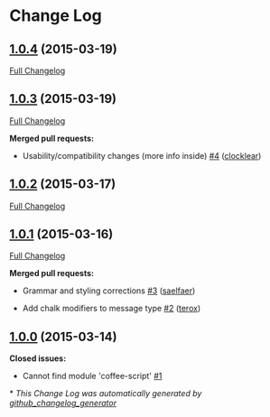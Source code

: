 # Change Log

## [1.0.4](https://github.com/Kikobeats/acho/tree/1.0.4) (2015-03-19)

[Full Changelog](https://github.com/Kikobeats/acho/compare/1.0.3...1.0.4)

## [1.0.3](https://github.com/Kikobeats/acho/tree/1.0.3) (2015-03-19)

[Full Changelog](https://github.com/Kikobeats/acho/compare/1.0.2...1.0.3)

**Merged pull requests:**

- Usability/compatibility changes \(more info inside\) [\#4](https://github.com/Kikobeats/acho/pull/4) ([clocklear](https://github.com/clocklear))

## [1.0.2](https://github.com/Kikobeats/acho/tree/1.0.2) (2015-03-17)

[Full Changelog](https://github.com/Kikobeats/acho/compare/1.0.1...1.0.2)

## [1.0.1](https://github.com/Kikobeats/acho/tree/1.0.1) (2015-03-16)

[Full Changelog](https://github.com/Kikobeats/acho/compare/1.0.0...1.0.1)

**Merged pull requests:**

- Grammar and styling corrections [\#3](https://github.com/Kikobeats/acho/pull/3) ([saelfaer](https://github.com/saelfaer))

- Add chalk modifiers to message type [\#2](https://github.com/Kikobeats/acho/pull/2) ([terox](https://github.com/terox))

## [1.0.0](https://github.com/Kikobeats/acho/tree/1.0.0) (2015-03-14)

**Closed issues:**

- Cannot find module 'coffee-script' [\#1](https://github.com/Kikobeats/acho/issues/1)



\* *This Change Log was automatically generated by [github_changelog_generator](https://github.com/skywinder/Github-Changelog-Generator)*